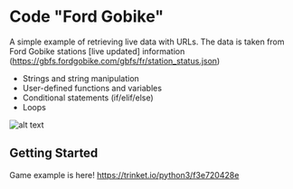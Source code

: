 # Code "Ford Gobike"

A simple example of retrieving live data with URLs. 
The data is taken from Ford Gobike stations [live updated] information (https://gbfs.fordgobike.com/gbfs/fr/station_status.json) 

* Strings and string manipulation
* User-defined functions and variables
* Conditional statements (if/elif/else)
* Loops


![alt text](https://github.com/chapliza/Lemonade_Stand/blob/master/my_3.jpg)
## Getting Started

Game example is here! 
https://trinket.io/python3/f3e720428e
